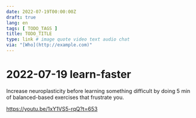 ```yaml
---
date: 2022-07-19T00:00:00Z
draft: true
lang: en
tags: [ TODO_TAGS ]
title: TODO_TITLE
type: link # image quote video text audio chat
via: "[Who](http://example.com)"
---
```



# 2022-07-19 learn-faster


Increase neuroplasticity before learning something difficult by doing 5 min of balanced-based exercises that frustrate you.

https://youtu.be/1xY1VS5-rqQ?t=653
